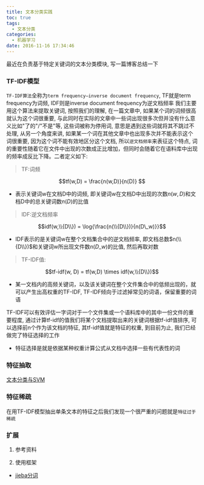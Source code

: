 ```yaml
---
title: 文本分类实践
toc: true
tags:
  - 文本分类
categories:
  - 机器学习
date: 2016-11-16 17:34:46
---
```


最近在负责基于特定关键词的文本分类模块, 写一篇博客总结一下

<!--more-->

### **TF-IDF模型**

`TF-IDF算法`全称为`term frequency–inverse document frequency`, TF就是term frequency为词频, IDF则是inverse document frequency为逆文档频率
我们主要用这个算法来提取关键词, 按照我们的理解, 在一篇文章中, 如果某个词的词频很高就认为这个词很重要, 与此同时在实际的文章中一些词出现很多次但并没有什么意义比如"了的"/"不是"等, 这些词被称为停用词, 意思是遇到这些词就将其不跳过不处理, 从另一个角度来讲, 如果某一个词在其他文章中也出现多次并不能表示这个词很重要, 因为这个词不能有效地区分这个文档, 所以`逆文档频率`来表征这个特点, 词的重要性随着它在文件中出现的次数成正比增加，但同时会随着它在语料库中出现的频率成反比下降。二者定义如下:

> TF:词频

$$tf(w,D) = \frac{n(w,D)}{n(D)} $$

- 表示关键词w在文档D中的词频, 即关键词w在文档D中出现的次数$n(w,D)$和文档D中的总关键词数$n(D)$的比值

> IDF:逆文档频率

$$idf(w,\\{D\\}) = \log{\frac{n(\\{D\\})}{n(D\_w)}}$$

- IDF表示的是关键词w在整个文档集合中的逆文档频率, 即文档总数$n(\\{D\\})$和关键词w所出现文件数$n(D\_w)$的比值, 然后再取对数

> TF-IDF值:

$$tf-idf(w, D) = tf(w,D) \times idf(w,\\{D\\})$$

- 某一文档内的高频关键词，以及该关键词在整个文件集合中的低频出现的，就可以产生出高权重的TF-IDF, TF-IDF倾向于过滤掉常见的词语，保留重要的词语

TF-IDF可以有效评估一字词对于一个文件集或一个语料库中的其中一份文件的重要程度, 通过计算tf-idf的值我们将某个文档提取出来的关键词根据tf-idf值排序, 可以选择前n个作为该文档的特征, 其tf-idf值就是特征的权重, 到目前为止, 我们已经做完了特征选择的工作
 
- 特征选择是就是依据某种权重计算公式从文档中选择一些有代表性的词

### 特征抽取



[文本分类与SVM](http://www.voidcn.com/blog/suibianshen2012/article/p-6004775.html)

### **特征稀疏**

在用TF-IDF模型抽出单条文本的特征之后我们发现一个很严重的问题就是`特征过于稀疏`

### 扩展

1. 参考资料

2. 使用框架

  - [jieba分词](https://github.com/fxsjy/jieba)
  

